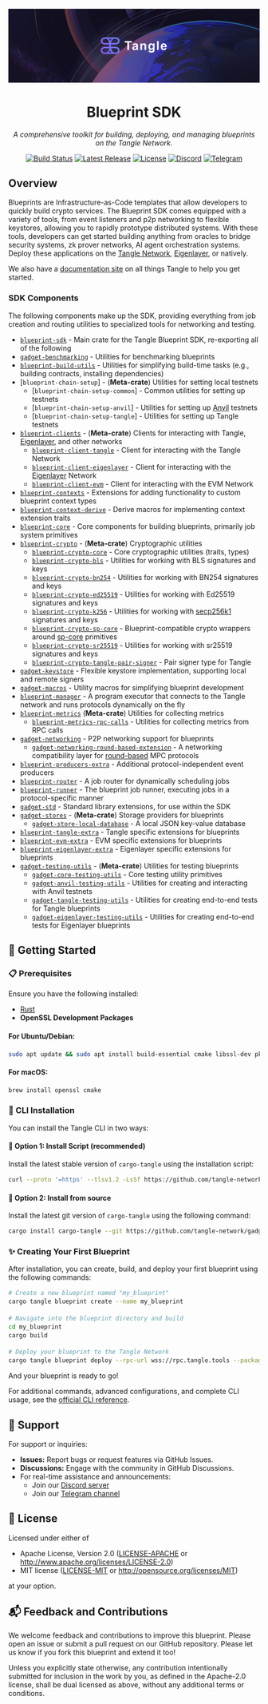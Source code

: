 ![Tangle Network Banner](https://raw.githubusercontent.com/tangle-network/tangle/refs/heads/main/assets/Tangle%20%20Banner.png)

<h1 align="center">Blueprint SDK</h1>

<p align="center"><em>A comprehensive toolkit for building, deploying, and managing blueprints on the Tangle Network.</em></p>

<p align="center">
  <a href="https://github.com/tangle-network/blueprint/actions"><img src="https://img.shields.io/github/actions/workflow/status/tangle-network/blueprint/ci.yml?branch=main&logo=github" alt="Build Status"></a>
  <a href="https://github.com/tangle-network/blueprint/releases"><img src="https://img.shields.io/github/v/release/tangle-network/blueprint?sort=semver&filter=blueprint-sdk&display_name=release" alt="Latest Release"></a>
  <a href="https://github.com/tangle-network/blueprint/blob/main/LICENSE"><img src="https://img.shields.io/github/license/tangle-network/blueprint" alt="License"></a>
  <a href="https://discord.com/invite/cv8EfJu3Tn"><img src="https://img.shields.io/discord/833784453251596298?label=Discord" alt="Discord"></a>
  <a href="https://t.me/tanglenet"><img src="https://img.shields.io/endpoint?color=neon&url=https%3A%2F%2Ftg.sumanjay.workers.dev%2Ftanglenet" alt="Telegram"></a>
</p>

## Overview

Blueprints are Infrastructure-as-Code templates that allow developers to quickly build crypto services. The Blueprint SDK
comes equipped with a variety of tools, from event listeners and p2p networking to flexible keystores, allowing you to rapidly
prototype distributed systems. With these tools, developers can get started building anything from oracles to bridge
security systems, zk prover networks, AI agent orchestration systems. Deploy these applications on the [Tangle Network], [Eigenlayer], or natively.

We also have a [documentation site](https://docs.tangle.tools/) on all things Tangle to help you get started.

### SDK Components

The following components make up the SDK, providing everything from job creation and routing utilities to specialized
tools for networking and testing.

* [`blueprint-sdk`] - Main crate for the Tangle Blueprint SDK, re-exporting all of the following
* [`gadget-benchmarking`] - Utilities for benchmarking blueprints
* [`blueprint-build-utils`] - Utilities for simplifying build-time tasks (e.g., building contracts, installing dependencies)
* [`blueprint-chain-setup`] - (**Meta-crate**) Utilities for setting local testnets
    * [`blueprint-chain-setup-common`] - Common utilities for setting up testnets
    * [`blueprint-chain-setup-anvil`] - Utilities for setting up [Anvil] testnets
    * [`blueprint-chain-setup-tangle`] - Utilities for setting up Tangle testnets
* [`blueprint-clients`] - (**Meta-crate**) Clients for interacting with Tangle, [Eigenlayer], and other networks
    * [`blueprint-client-tangle`] - Client for interacting with the Tangle Network
    * [`blueprint-client-eigenlayer`] - Client for interacting with the [Eigenlayer] Network
    * [`blueprint-client-evm`] - Client for interacting with the EVM Network
* [`blueprint-contexts`] - Extensions for adding functionality to custom blueprint context types
* [`blueprint-context-derive`] - Derive macros for implementing context extension traits
* [`blueprint-core`] - Core components for building blueprints, primarily job system primitives
* [`blueprint-crypto`] - (**Meta-crate**) Cryptographic utilities
    * [`blueprint-crypto-core`] - Core cryptographic utilities (traits, types)
    * [`blueprint-crypto-bls`] - Utilities for working with BLS signatures and keys
    * [`blueprint-crypto-bn254`] - Utilities for working with BN254 signatures and keys
    * [`blueprint-crypto-ed25519`] - Utilities for working with Ed25519 signatures and keys
    * [`blueprint-crypto-k256`] - Utilities for working with [secp256k1] signatures and keys
    * [`blueprint-crypto-sp-core`] - Blueprint-compatible crypto wrappers around [sp-core] primitives
    * [`blueprint-crypto-sr25519`] - Utilities for working with sr25519 signatures and keys
    * [`blueprint-crypto-tangle-pair-signer`] - Pair signer type for Tangle
* [`gadget-keystore`] - Flexible keystore implementation, supporting local and remote signers
* [`gadget-macros`] - Utility macros for simplifying blueprint development
* [`blueprint-manager`] - A program executor that connects to the Tangle network and runs protocols dynamically on the fly
* [`blueprint-metrics`] (**Meta-crate**) Utilities for collecting metrics
    * [`blueprint-metrics-rpc-calls`] - Utilities for collecting metrics from RPC calls
* [`gadget-networking`] - P2P networking support for blueprints
    * [`gadget-networking-round-based-extension`] - A networking compatibility layer for [round-based] MPC protocols
* [`blueprint-producers-extra`] - Additional protocol-independent event producers
* [`blueprint-router`] - A job router for dynamically scheduling jobs
* [`blueprint-runner`] - The blueprint job runner, executing jobs in a protocol-specific manner
* [`gadget-std`] - Standard library extensions, for use within the SDK
* [`gadget-stores`] - (**Meta-crate**) Storage providers for blueprints
    * [`gadget-store-local-database`] - A local JSON key-value database
* [`blueprint-tangle-extra`] - Tangle specific extensions for blueprints
* [`blueprint-evm-extra`] - EVM specific extensions for blueprints
* [`blueprint-eigenlayer-extra`] - Eigenlayer specific extensions for blueprints
* [`gadget-testing-utils`] - (**Meta-crate**) Utilities for testing blueprints
    * [`gadget-core-testing-utils`] - Core testing utility primitives
    * [`gadget-anvil-testing-utils`] - Utilities for creating and interacting with Anvil testnets
    * [`gadget-tangle-testing-utils`] - Utilities for creating end-to-end tests for Tangle blueprints
    * [`gadget-eigenlayer-testing-utils`] - Utilities for creating end-to-end tests for Eigenlayer blueprints

[`blueprint-sdk`]: https://docs.rs/blueprint-sdk
[`gadget-benchmarking`]: https://docs.rs/gadget-benchmarking
[`blueprint-build-utils`]: https://docs.rs/blueprint-build-utils
[`blueprint-clients`]: https://docs.rs/blueprint-clients
[`blueprint-client-tangle`]: https://docs.rs/blueprint-client-tangle
[`blueprint-client-eigenlayer`]: https://docs.rs/blueprint-client-eigenlayer
[`blueprint-client-evm`]: https://docs.rs/blueprint-client-evm
[`blueprint-contexts`]: https://docs.rs/blueprint-contexts
[`blueprint-context-derive`]: https://docs.rs/blueprint-context-derive
[`blueprint-core`]: https://docs.rs/blueprint-core
[`blueprint-crypto`]: https://docs.rs/blueprint-crypto
[`blueprint-crypto-core`]: https://docs.rs/blueprint-crypto-core
[`blueprint-crypto-bls`]: https://docs.rs/blueprint-crypto-bls
[`blueprint-crypto-bn254`]: https://docs.rs/blueprint-crypto-bn254
[`blueprint-crypto-ed25519`]: https://docs.rs/blueprint-crypto-ed25519
[`blueprint-crypto-k256`]: https://docs.rs/blueprint-crypto-k256
[`blueprint-crypto-sp-core`]: https://docs.rs/blueprint-crypto-sp-core
[`blueprint-crypto-sr25519`]: https://docs.rs/blueprint-crypto-sr25519
[`blueprint-crypto-tangle-pair-signer`]: https://docs.rs/blueprint-crypto-tangle-pair-signer
[`gadget-keystore`]: https://docs.rs/gadget-keystore
[`gadget-macros`]: https://docs.rs/gadget-macros
[`blueprint-manager`]: https://docs.rs/blueprint-manager
[`blueprint-metrics`]: https://docs.rs/blueprint-metrics
[`blueprint-metrics-rpc-calls`]: https://docs.rs/blueprint-metrics-rpc-calls
[`gadget-networking`]: https://docs.rs/gadget-networking
[`gadget-networking-round-based-extension`]: https://docs.rs/gadget-networking-round-based-extension
[`blueprint-producers-extra`]: https://docs.rs/blueprint-producers-extra
[`blueprint-router`]: https://docs.rs/blueprint-router
[`blueprint-runner`]: https://docs.rs/blueprint-runner
[`gadget-blueprint-serde`]: https://docs.rs/gadget-blueprint-serde
[`gadget-std`]: https://docs.rs/gadget-std
[`gadget-stores`]: https://docs.rs/gadget-stores
[`gadget-store-local-database`]: https://docs.rs/gadget-store-local-database
[`blueprint-tangle-extra`]: https://docs.rs/blueprint-tangle-extra
[`blueprint-evm-extra`]: https://docs.rs/blueprint-evm-extra
[`blueprint-eigenlayer-extra`]: https://docs.rs/blueprint-eigenlayer-extra
[`gadget-testing-utils`]: https://docs.rs/gadget-testing-utils
[`gadget-core-testing-utils`]: https://docs.rs/gadget-core-testing-utils
[`gadget-anvil-testing-utils`]: https://docs.rs/gadget-anvil-testing-utils
[`gadget-tangle-testing-utils`]: https://docs.rs/gadget-tangle-testing-utils
[`gadget-eigenlayer-testing-utils`]: https://docs.rs/gadget-eigenlayer-testing-utils


## 🚀 Getting Started

### 📋 Prerequisites

Ensure you have the following installed:

- [Rust]
- **OpenSSL Development Packages**

#### For Ubuntu/Debian:

```bash
sudo apt update && sudo apt install build-essential cmake libssl-dev pkg-config
```

#### For macOS:

```bash
brew install openssl cmake
```

### 🔧 CLI Installation

You can install the Tangle CLI in two ways:

#### 🚩 **Option 1: Install Script (recommended)**

Install the latest stable version of `cargo-tangle` using the installation script:

```bash
curl --proto '=https' --tlsv1.2 -LsSf https://github.com/tangle-network/gadget/releases/download/cargo-tangle/v0.1.1-beta.7/cargo-tangle-installer.sh | sh
```

#### 🚩 **Option 2: Install from source**

Install the latest git version of `cargo-tangle` using the following command:

```bash
cargo install cargo-tangle --git https://github.com/tangle-network/gadget --force
```

### ✨ Creating Your First Blueprint

After installation, you can create, build, and deploy your first blueprint using the following commands:

```bash
# Create a new blueprint named "my_blueprint"
cargo tangle blueprint create --name my_blueprint

# Navigate into the blueprint directory and build
cd my_blueprint
cargo build

# Deploy your blueprint to the Tangle Network
cargo tangle blueprint deploy --rpc-url wss://rpc.tangle.tools --package my_blueprint
```

And your blueprint is ready to go!

For additional commands, advanced configurations, and complete CLI usage, see the [official CLI reference](https://docs.tangle.tools/developers/cli/reference).

## 📮 Support

For support or inquiries:
- **Issues:** Report bugs or request features via GitHub Issues.
- **Discussions:** Engage with the community in GitHub Discussions.
- For real-time assistance and announcements:
    - Join our [Discord server](https://discord.com/invite/cv8EfJu3Tn)
    - Join our [Telegram channel](https://t.me/tanglenet)

## 📜 License

Licensed under either of

* Apache License, Version 2.0
  ([LICENSE-APACHE](LICENSE-APACHE) or http://www.apache.org/licenses/LICENSE-2.0)
* MIT license
  ([LICENSE-MIT](LICENSE-MIT) or http://opensource.org/licenses/MIT)

at your option.

## 📬 Feedback and Contributions

We welcome feedback and contributions to improve this blueprint.
Please open an issue or submit a pull request on our GitHub repository.
Please let us know if you fork this blueprint and extend it too!

Unless you explicitly state otherwise, any contribution intentionally submitted
for inclusion in the work by you, as defined in the Apache-2.0 license, shall be
dual licensed as above, without any additional terms or conditions.

[Rust]: https://www.rust-lang.org/tools/install
[Tangle Network]: https://tangle.tools
[Eigenlayer]: https://eigenlayer.xyz
[secp256k1]: https://en.bitcoin.it/wiki/Secp256k1
[sp-core]: https://crates.io/crates/sp-core
[round-based]: https://crates.io/crates/round-based
[anvil]: https://book.getfoundry.sh/reference/anvil/
